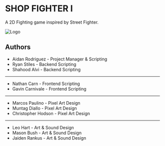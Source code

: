 
# SHOP FIGHTER I

A 2D Fighting game inspired by Street Fighter.


![Logo](https://i.imgur.com/bO77B6A.png)


## Authors

- Aidan Rodriguez - Project Manager & Scripting
- Ryan Stiles - Backend Scripting
- Shahood Alvi - Backend Scripting
---
- Nathan Carn - Frontend Scripting
- Gavin Carnivale - Frontend Scripting
---
- Marcos Paulino - Pixel Art Design 
- Muntag Diallo - Pixel Art Design
- Christopher Hodson - Pixel Art Design
---
- Leo Hart - Art & Sound Design
- Mason Bush - Art & Sound Design
- Jaiden Rankus - Art & Sound Design

